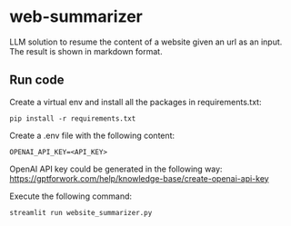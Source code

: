 # web-summarizer
LLM solution to resume the content of a website given an url as an input. The result is shown in markdown format.

## Run code
Create a virtual env and install all the packages in requirements.txt:

    pip install -r requirements.txt

Create a .env file with the following content:
    
    OPENAI_API_KEY=<API_KEY>
    

OpenAI API key could be generated in the following way:
https://gptforwork.com/help/knowledge-base/create-openai-api-key


Execute the following command:

    streamlit run website_summarizer.py

